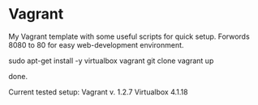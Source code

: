 Vagrant
=======

My Vagrant template with some useful scripts for quick setup.
Forwords 8080 to 80 for easy web-development environment.

  sudo apt-get install -y virtualbox vagrant
  git clone 
  vagrant up

done.

Current tested setup:
Vagrant v. 1.2.7
Virtualbox 4.1.18  
